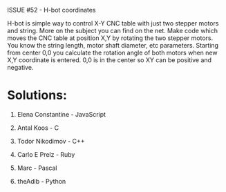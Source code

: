 ISSUE #52 - H-bot coordinates

H-bot is simple way to control X-Y CNC table with just two stepper motors and string. More on the subject you can find on the net.
Make code which moves the CNC table at position X,Y by rotating the two stepper motors. You know the string length, motor shaft diameter, etc parameters. Starting from center 0,0 you calculate the rotation angle of both motors when new X,Y coordinate is entered. 0,0 is in the center so XY can be positive and negative.

Solutions:
===

1. Elena Constantine - JavaScript

2. Antal Koos - C

3. Todor Nikodimov - C++

4. Carlo E Prelz - Ruby

5. Marc - Pascal

6. theAdib - Python
